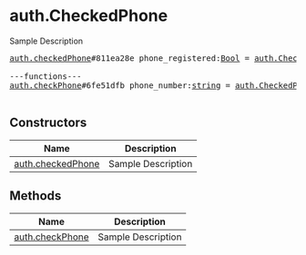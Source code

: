 # auth.CheckedPhone

Sample Description

<pre>
<a href="../constructor/auth.checkedPhone">auth.checkedPhone</a>#811ea28e phone_registered:<a href="../type/Bool.md">Bool</a> = <a href="../type/auth.CheckedPhone.md">auth.CheckedPhone</a>;

---functions---
<a href="../method/auth.checkPhone">auth.checkPhone</a>#6fe51dfb phone_number:<a href="../type/string.md">string</a> = <a href="../type/auth.CheckedPhone.md">auth.CheckedPhone</a>;

</pre>

## Constructors

| Name | Description |
|------|-------------|
| [auth.checkedPhone](../constructor/auth.checkedPhone.md) | Sample Description |

## Methods

| Name | Description |
|------|-------------|
| [auth.checkPhone](../method/auth.checkPhone.md) | Sample Description |
